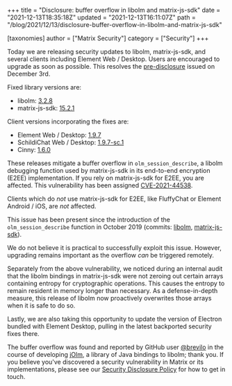 +++
title = "Disclosure: buffer overflow in libolm and matrix-js-sdk"
date = "2021-12-13T18:35:18Z"
updated = "2021-12-13T16:11:07Z"
path = "/blog/2021/12/13/disclosure-buffer-overflow-in-libolm-and-matrix-js-sdk"

[taxonomies]
author = ["Matrix Security"]
category = ["Security"]
+++

Today we are releasing security updates to libolm, matrix-js-sdk, and several clients including Element Web / Desktop. Users are encouraged to upgrade as soon as possible. This resolves the [pre-disclosure](https://matrix.org/blog/2021/12/03/pre-disclosure-upcoming-security-release-of-libolm-and-matrix-js-sdk) issued on December 3rd.

Fixed library versions are:

- libolm: [3.2.8](https://gitlab.matrix.org/matrix-org/olm/-/tree/3.2.8)
- matrix-js-sdk: [15.2.1](https://github.com/matrix-org/matrix-js-sdk/releases/tag/v15.2.1)

Client versions incorporating the fixes are:

- Element Web / Desktop: [1.9.7](https://github.com/vector-im/element-web/releases/tag/v1.9.7)
- SchildiChat Web / Desktop: [1.9.7-sc.1](https://github.com/SchildiChat/schildichat-desktop/releases/tag/v1.9.7-sc.1)
- Cinny: [1.6.0](https://github.com/ajbura/cinny/releases/tag/v1.6.0)

These releases mitigate a buffer overflow in `olm_session_describe`, a libolm debugging function used by matrix-js-sdk in its end-to-end encryption (E2EE) implementation. If you rely on matrix-js-sdk for E2EE, you are affected. This vulnerability has been assigned [CVE-2021-44538](https://cve.mitre.org/cgi-bin/cvename.cgi?name=CVE-2021-44538).

Clients which do *not* use matrix-js-sdk for E2EE, like FluffyChat or Element Android / iOS, are _not_ affected.

This issue has been present since the introduction of the `olm_session_describe` function in October 2019 (commits: [libolm](https://gitlab.matrix.org/matrix-org/olm/-/commit/39a1ee0b18f0fced6d7bc293cc9a46ea70ec9e96), [matrix-js-sdk](https://github.com/matrix-org/matrix-js-sdk/commit/e6699c5424a856a639baa6d6f78d44594baaf404)).

We do not believe it is practical to successfully exploit this issue. However, upgrading remains important as the overflow *can* be triggered remotely.

Separately from the above vulnerability, we noticed during an internal audit that the libolm bindings in matrix-js-sdk were not zeroing out certain arrays containing entropy for cryptographic operations. This causes the entropy to remain resident in memory longer than necessary. As a defense-in-depth measure, this release of libolm now proactively overwrites those arrays when it is safe to do so.

Lastly, we are also taking this opportunity to update the version of Electron bundled with Element Desktop, pulling in the latest backported security fixes there.

The buffer overflow was found and reported by GitHub user [@brevilo](https://github.com/brevilo) in the course of developing [jOlm](https://github.com/brevilo/jolm/), a library of Java bindings to libolm; thank you. If you believe you've discovered a security vulnerability in Matrix or its implementations, please see our [Security Disclosure Policy](https://matrix.org/security-disclosure-policy/) for how to get in touch.
